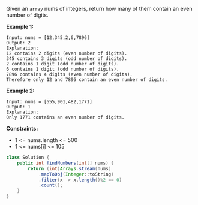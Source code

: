 Given an `array` nums of integers, return how many of them contain an even number of digits.

 

**Example 1:**
```
Input: nums = [12,345,2,6,7896]
Output: 2
Explanation: 
12 contains 2 digits (even number of digits). 
345 contains 3 digits (odd number of digits). 
2 contains 1 digit (odd number of digits). 
6 contains 1 digit (odd number of digits). 
7896 contains 4 digits (even number of digits). 
Therefore only 12 and 7896 contain an even number of digits.
```
**Example 2:**
```
Input: nums = [555,901,482,1771]
Output: 1 
Explanation: 
Only 1771 contains an even number of digits.
``` 

**Constraints:**

- 1 <= nums.length <= 500
- 1 <= nums[i] <= 105

```java
class Solution {
    public int findNumbers(int[] nums) {
        return (int)Arrays.stream(nums)
            .mapToObj(Integer::toString)
            .filter(x -> x.length()%2 == 0)
            .count();
    }
}
```
